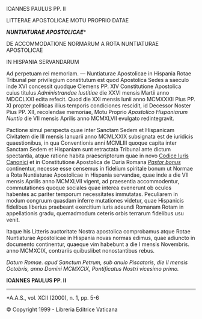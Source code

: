 IOANNES PAULUS PP. II

LITTERAE APOSTOLICAE MOTU PROPRIO DATAE

***NUNTIATURAE APOSTOLICAE****

DE ACCOMMODATIONE NORMARUM A ROTA NUNTIATURAE APOSTOLICAE

IN HISPANIA SERVANDARUM

Ad perpetuam rei memoriam. — Nuntiaturae Apostolicae in Hispania Rotae Tribunal per privilegium constitutum est quod Apostolica Sedes a saeculo inde XVI concessit quodque Clemens PP. XIV Constitutione Apostolica cuius titulus *Administrandae Iustitiae* die XXVI mensis Martii anno MDCCLXXI edita refecit. Quod die XXI mensis Iunii anno MCMXXXII Pius PP. XI propter politicas illius temporis condiciones rescidit, id Decessor Noster Pius PP. XII, recolendae memoriae, Motu Proprio *Apostolico Hispaniarum Nuntio* die VII mensis Aprilis anno MCMXLVII evulgato redintegravit.

Pactione simul perspecta quae inter Sanctam Sedem et Hispanicam Civitatem die III mensis Ianuarii anno MCMLXXIX subsignata est de iuridicis quaestionibus, in qua Conventionis anni MCMLIII quoque capita inter Sanctam Sedem et Hispaniam sunt retractata Tribunal ante dictum spectantia, atque ratione habita praescriptorum quae in novo [Codice Iuris Canonici](http://www.vatican.va/latin/latin_codex.html) et in Constitutione Apostolica de Curia Romana *[Pastor bonus](/content/john-paul-ii/la/apost_constitutions/documents/hf_jp-ii_apc_19880628_pastor-bonus.html)* continentur, necesse esse censemus in fidelium spiritale bonum ut Normae a Rota Nuntiaturae Apostolicae in Hispania servandae, quae inde a die VII mensis Aprilis anno MCMXLVII vigent, ad praesentia accommodentur, commutationes quoque sociales quae interea evenerunt ob oculos habentes ac pariter temporum necessitates immutatas. Peculiarem in modum congruum quasdam inferre mutationes videtur, quae Hispanicis fidelibus liberius praebeant exercitium iuris adeundi Romanam Rotam in appellationis gradu, quemadmodum ceteris orbis terrarum fidelibus usu venit.

Itaque his Litteris auctoritate Nostra apostolica comprobamus atque Rotae Nuntiaturae Apostolicae in Hispania novas normas edimus, quae adiuncto in documento continentur, quaeque vim habebunt a die I mensis Novembris. anno MCMXCIX, contrariis quibuslibet nonostantibus rebus.

*Datum Romae. apud Sanctum Petrum, sub anulo Piscatoris, die II mensis Octobris, anno Domini MCMXCIX, Pontificatus Nostri vicesimo primo.*

**IOANNES PAULUS PP. II**

* * *

*A.A.S., vol. XCII (2000), n. 1, pp. 5-6

© Copyright 1999 - Libreria Editrice Vaticana